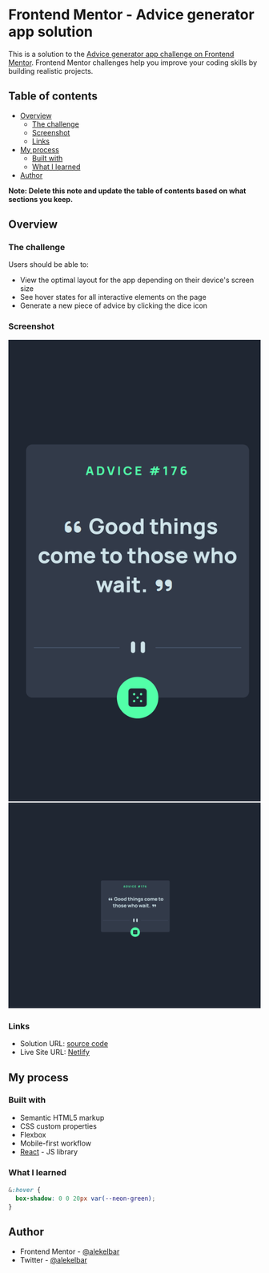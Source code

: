 # Frontend Mentor - Advice generator app solution

This is a solution to the [Advice generator app challenge on Frontend Mentor](https://www.frontendmentor.io/challenges/advice-generator-app-QdUG-13db). Frontend Mentor challenges help you improve your coding skills by building realistic projects.

## Table of contents

- [Overview](#overview)
  - [The challenge](#the-challenge)
  - [Screenshot](#screenshot)
  - [Links](#links)
- [My process](#my-process)
  - [Built with](#built-with)
  - [What I learned](#what-i-learned)
- [Author](#author)

**Note: Delete this note and update the table of contents based on what sections you keep.**

## Overview

### The challenge

Users should be able to:

- View the optimal layout for the app depending on their device's screen size
- See hover states for all interactive elements on the page
- Generate a new piece of advice by clicking the dice icon

### Screenshot

![Mobile design](docs/screenshots/mobile.png)
![Desktop design](docs/screenshots/desktop.png)

### Links

- Solution URL: [source code](https://github.com/alekelbar/abvices-app)
- Live Site URL: [Netlify](https://deluxe-brioche-f73c40.netlify.app/)

## My process

### Built with

- Semantic HTML5 markup
- CSS custom properties
- Flexbox
- Mobile-first workflow
- [React](https://reactjs.org/) - JS library

### What I learned

```css
&:hover {
  box-shadow: 0 0 20px var(--neon-green);
}
```

## Author

- Frontend Mentor - [@alekelbar](https://www.frontendmentor.io/profile/alekelbar)
- Twitter - [@alekelbar](https://www.instagram.com/alekelbar)
